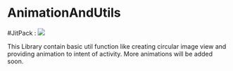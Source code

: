 # AnimationAndUtils

#JitPack :  [![](https://jitpack.io/v/RVR-MageNative/AnimationAndUtils.svg)](https://jitpack.io/#RVR-MageNative/AnimationAndUtils)


This Library contain basic util function like creating circular image view and providing animation to intent of  activity. More animations will be added soon.
